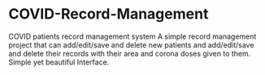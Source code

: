 # COVID-Record-Management
COVID patients record management system
A simple record management project that can add/edit/save and delete new patients and add/edit/save and delete their records with their area and corona doses given to them.
Simple yet beautiful Interface.
